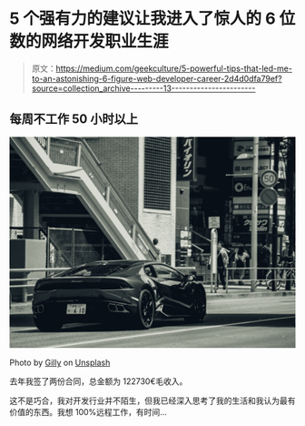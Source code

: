 # 5 个强有力的建议让我进入了惊人的 6 位数的网络开发职业生涯

> 原文：<https://medium.com/geekculture/5-powerful-tips-that-led-me-to-an-astonishing-6-figure-web-developer-career-2d4d0dfa79ef?source=collection_archive---------13----------------------->

## 每周不工作 50 小时以上

![](img/20164bc243aadf067ec867ac215effc1.png)

Photo by [Gilly](https://unsplash.com/@gillyberlin?utm_source=medium&utm_medium=referral) on [Unsplash](https://unsplash.com?utm_source=medium&utm_medium=referral)

去年我签了两份合同，总金额为 122730€毛收入。

这不是巧合，我对开发行业并不陌生，但我已经深入思考了我的生活和我认为最有价值的东西。我想 100%远程工作，有时间…
